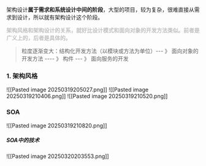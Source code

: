 架构设计**属于需求和系统设计中间的阶段**，大型的项目，较为复杂，很难直接从需求到设计，所以就有架构设计这个阶段。

**<font color="#bfbfbf">架构风格和架构设计的关系，就好比设计模式和面向对象的开发方法类似。前者是广义上的，后者是具体的。</font>**

> 粒度逐渐变大：结构化开发方法（以模块或方法为单位）--- 》 面向对象的开发方法 ---- 》 构件 --- 》 面向服务的开发

### 1. 架构风格

![[Pasted image 20250319205027.png]]
![[Pasted image 20250319210406.png]]
![[Pasted image 20250319210520.png]]
### SOA
![[Pasted image 20250319210820.png]]
##### SOA中的技术
![[Pasted image 20250320203553.png]]